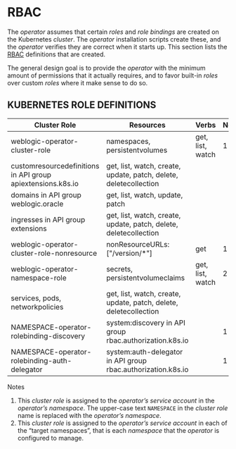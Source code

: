 # RBAC

The *operator* assumes that certain *roles* and *role bindings* are created on the Kubernetes *cluster*.  The *operator* installation scripts create these, and the *operator* verifies they are correct when it starts up.  This section lists the [RBAC](https://kubernetes.io/docs/admin/authorization/rbac/) definitions that are created.

The general design goal is to provide the *operator* with the minimum amount of permissions that it actually requires, and to favor built-in *roles* over custom *roles* where it make sense to do so.

## KUBERNETES ROLE DEFINITIONS

Cluster Role | Resources | Verbs | Notes
--- | --- | --- | ---
weblogic-operator-cluster-role |	namespaces, persistentvolumes	| get, list, watch | 1
 |	customresourcedefinitions in API group apiextensions.k8s.io	| get, list, watch, create, update, patch, delete, deletecollection	|
 |	domains in API group weblogic.oracle	| get, list, watch, update, patch	|
 |	ingresses in API group extensions	| get, list, watch, create, update, patch, delete, deletecollection	|
weblogic-operator-cluster-role-nonresource	| nonResourceURLs: ["/version/*"]	| get |	1
weblogic-operator-namespace-role	| secrets, persistentvolumeclaims	| get, list, watch	| 2
 |	services, pods, networkpolicies	| get, list, watch, create, update, patch, delete, deletecollection |
NAMESPACE-operator-rolebinding-discovery	| system:discovery in API group rbac.authorization.k8s.io | |		1
NAMESPACE-operator-rolebinding-auth-delegator	| system:auth-delegator in API group rbac.authorization.k8s.io	| |	1

Notes

1. This *cluster role* is assigned to the *operator’s service account* in the *operator’s namespace*.  The upper-case text `NAMESPACE` in the *cluster role* name is replaced with the *operator’s namespace*.
2. This *cluster role* is assigned to the *operator’s service account* in each of the “target namespaces”, that is each *namespace* that the *operator* is configured to manage.
